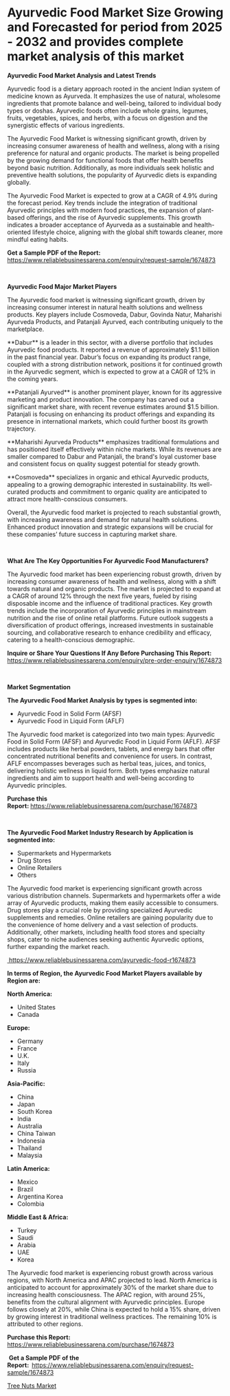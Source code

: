<p><h1>Ayurvedic Food Market Size Growing and Forecasted for period from 2025 - 2032 and provides complete market analysis of this market</h1></p><p><strong>Ayurvedic Food Market Analysis and Latest Trends</strong></p>
<p><p>Ayurvedic food is a dietary approach rooted in the ancient Indian system of medicine known as Ayurveda. It emphasizes the use of natural, wholesome ingredients that promote balance and well-being, tailored to individual body types or doshas. Ayurvedic foods often include whole grains, legumes, fruits, vegetables, spices, and herbs, with a focus on digestion and the synergistic effects of various ingredients.</p><p>The Ayurvedic Food Market is witnessing significant growth, driven by increasing consumer awareness of health and wellness, along with a rising preference for natural and organic products. The market is being propelled by the growing demand for functional foods that offer health benefits beyond basic nutrition. Additionally, as more individuals seek holistic and preventive health solutions, the popularity of Ayurvedic diets is expanding globally.</p><p>The Ayurvedic Food Market is expected to grow at a CAGR of 4.9% during the forecast period. Key trends include the integration of traditional Ayurvedic principles with modern food practices, the expansion of plant-based offerings, and the rise of Ayurvedic supplements. This growth indicates a broader acceptance of Ayurveda as a sustainable and health-oriented lifestyle choice, aligning with the global shift towards cleaner, more mindful eating habits.</p></p>
<p><strong>Get a Sample PDF of the Report:&nbsp;</strong> <a href="https://www.reliablebusinessarena.com/enquiry/request-sample/1674873?utm_campaign=2195&utm_medium=2&utm_source=Github&utm_content=ia&utm_term=07042025&utm_id=ayurvedic-food">https://www.reliablebusinessarena.com/enquiry/request-sample/1674873</a></p>
<p>&nbsp;</p>
<p><strong>Ayurvedic Food Major Market Players</strong></p>
<p><p>The Ayurvedic food market is witnessing significant growth, driven by increasing consumer interest in natural health solutions and wellness products. Key players include Cosmoveda, Dabur, Govinda Natur, Maharishi Ayurveda Products, and Patanjali Ayurved, each contributing uniquely to the marketplace.</p><p>**Dabur** is a leader in this sector, with a diverse portfolio that includes Ayurvedic food products. It reported a revenue of approximately $1.1 billion in the past financial year. Dabur’s focus on expanding its product range, coupled with a strong distribution network, positions it for continued growth in the Ayurvedic segment, which is expected to grow at a CAGR of 12% in the coming years.</p><p>**Patanjali Ayurved** is another prominent player, known for its aggressive marketing and product innovation. The company has carved out a significant market share, with recent revenue estimates around $1.5 billion. Patanjali is focusing on enhancing its product offerings and expanding its presence in international markets, which could further boost its growth trajectory.</p><p>**Maharishi Ayurveda Products** emphasizes traditional formulations and has positioned itself effectively within niche markets. While its revenues are smaller compared to Dabur and Patanjali, the brand's loyal customer base and consistent focus on quality suggest potential for steady growth.</p><p>**Cosmoveda** specializes in organic and ethical Ayurvedic products, appealing to a growing demographic interested in sustainability. Its well-curated products and commitment to organic quality are anticipated to attract more health-conscious consumers.</p><p>Overall, the Ayurvedic food market is projected to reach substantial growth, with increasing awareness and demand for natural health solutions. Enhanced product innovation and strategic expansions will be crucial for these companies’ future success in capturing market share.</p></p>
<p>&nbsp;</p>
<p><strong>What Are The Key Opportunities For Ayurvedic Food Manufacturers?</strong></p>
<p><p>The Ayurvedic food market has been experiencing robust growth, driven by increasing consumer awareness of health and wellness, along with a shift towards natural and organic products. The market is projected to expand at a CAGR of around 12% through the next five years, fueled by rising disposable income and the influence of traditional practices. Key growth trends include the incorporation of Ayurvedic principles in mainstream nutrition and the rise of online retail platforms. Future outlook suggests a diversification of product offerings, increased investments in sustainable sourcing, and collaborative research to enhance credibility and efficacy, catering to a health-conscious demographic.</p></p>
<p><strong>Inquire or Share Your Questions If Any Before Purchasing This Report:</strong> <a href="https://www.reliablebusinessarena.com/enquiry/pre-order-enquiry/1674873?utm_campaign=2195&utm_medium=2&utm_source=Github&utm_content=ia&utm_term=07042025&utm_id=ayurvedic-food">https://www.reliablebusinessarena.com/enquiry/pre-order-enquiry/1674873</a></p>
<p>&nbsp;</p>
<p><strong>Market Segmentation</strong></p>
<p><strong>The Ayurvedic Food Market Analysis by types is segmented into:</strong></p>
<p><ul><li>Ayurvedic Food in Solid Form (AFSF)</li><li>Ayurvedic Food in Liquid Form (AFLF)</li></ul></p>
<p><p>The Ayurvedic food market is categorized into two main types: Ayurvedic Food in Solid Form (AFSF) and Ayurvedic Food in Liquid Form (AFLF). AFSF includes products like herbal powders, tablets, and energy bars that offer concentrated nutritional benefits and convenience for users. In contrast, AFLF encompasses beverages such as herbal teas, juices, and tonics, delivering holistic wellness in liquid form. Both types emphasize natural ingredients and aim to support health and well-being according to Ayurvedic principles.</p></p>
<p><strong>Purchase this Report:&nbsp;</strong><a href="https://www.reliablebusinessarena.com/purchase/1674873?utm_campaign=2195&utm_medium=2&utm_source=Github&utm_content=ia&utm_term=07042025&utm_id=ayurvedic-food">https://www.reliablebusinessarena.com/purchase/1674873</a></p>
<p>&nbsp;</p>
<p><strong>The Ayurvedic Food Market Industry Research by Application is segmented into:</strong></p>
<p><ul><li>Supermarkets and Hypermarkets</li><li>Drug Stores</li><li>Online Retailers</li><li>Others</li></ul></p>
<p><p>The Ayurvedic food market is experiencing significant growth across various distribution channels. Supermarkets and hypermarkets offer a wide array of Ayurvedic products, making them easily accessible to consumers. Drug stores play a crucial role by providing specialized Ayurvedic supplements and remedies. Online retailers are gaining popularity due to the convenience of home delivery and a vast selection of products. Additionally, other markets, including health food stores and specialty shops, cater to niche audiences seeking authentic Ayurvedic options, further expanding the market reach.</p></p>
<p><a href="https://www.reliablebusinessarena.com/ayurvedic-food-r1674873?utm_campaign=2195&utm_medium=2&utm_source=Github&utm_content=ia&utm_term=07042025&utm_id=ayurvedic-food">&nbsp;https://www.reliablebusinessarena.com/ayurvedic-food-r1674873</a></p>
<p><strong>In terms of Region, the Ayurvedic Food Market Players available by Region are:</strong></p>
<p>
    <p> <strong> North America: </strong>
        <ul>
            <li>United States</li>
            <li>Canada</li>
        </ul>
        </p> 
    <p> <strong> Europe: </strong>
        <ul>
            <li>Germany</li>
            <li>France</li>
            <li>U.K.</li>
            <li>Italy</li>
            <li>Russia</li>
        </ul>
        </p> 
    <p> <strong> Asia-Pacific: </strong>
        <ul>
            <li>China</li>
            <li>Japan</li>
            <li>South Korea</li>
            <li>India</li>
            <li>Australia</li>
            <li>China Taiwan</li>
            <li>Indonesia</li>
            <li>Thailand</li>
            <li>Malaysia</li>
        </ul>
        </p> 
    <p> <strong> Latin America: </strong>
        <ul>
            <li>Mexico</li>
            <li>Brazil</li>
            <li>Argentina Korea</li>
            <li>Colombia</li>
        </ul>
        </p> 
    <p> <strong> Middle East & Africa: </strong>
        <ul>
            <li>Turkey</li>
            <li>Saudi</li>
            <li>Arabia</li>
            <li>UAE</li>
            <li>Korea</li>
        </ul>
    </p>
    </p>
<p><p>The Ayurvedic food market is experiencing robust growth across various regions, with North America and APAC projected to lead. North America is anticipated to account for approximately 30% of the market share due to increasing health consciousness. The APAC region, with around 25%, benefits from the cultural alignment with Ayurvedic principles. Europe follows closely at 20%, while China is expected to hold a 15% share, driven by growing interest in traditional wellness practices. The remaining 10% is attributed to other regions.</p></p>
<p><strong>Purchase this Report: </strong><a href="https://www.reliablebusinessarena.com/purchase/1674873?utm_campaign=2195&utm_medium=2&utm_source=Github&utm_content=ia&utm_term=07042025&utm_id=ayurvedic-food">https://www.reliablebusinessarena.com/purchase/1674873</a></p>
<p>&nbsp;<strong>Get a Sample PDF of the Report:&nbsp;&nbsp;</strong><a href="https://www.reliablebusinessarena.com/enquiry/request-sample/1674873?utm_campaign=2195&utm_medium=2&utm_source=Github&utm_content=ia&utm_term=07042025&utm_id=ayurvedic-food">https://www.reliablebusinessarena.com/enquiry/request-sample/1674873</a></p>
<p><strong></strong></p>
<p><p><a href="https://github.com/JakirUddin511/Market-Research-Report-List-2/blob/main/tree-nuts-market.md?utm_campaign=2195&utm_medium=2&utm_source=Github&utm_content=ia&utm_term=07042025&utm_id=ayurvedic-food">Tree Nuts Market</a></p></p>